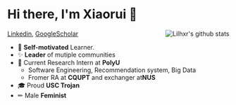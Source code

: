 # Hi there, I'm Xiaorui 🤩

<a href="http://google.com">
 <img align="right" src="https://github-readme-stats.vercel.app/api?username=Lilhxr&show_icons=true&title_color=ff8f1c&icon_color=250E62&text_color=193549&bg_color=f2fcff" alt="Lilhxr's github stats" />
</a>

[Linkedin](https://www.linkedin.com/in/lil-hxr/), [GoogleScholar](https://scholar.google.com/citations?hl=en&user=fhqzdSAAAAAJ&view_op=list_works&sortby=title)
 - 📌 **Self-motivated** Learner.
 - ✨ **Leader** of mutiple communities
 - 👔 Current Research Intern at **PolyU**
   - Software Engineering, Recommendation system, Big Data
   - Fromer RA at **CQUPT** and exchanger at**NUS**
 - 🎓 Proud **USC Trojan**
 - ✏ Male **Feminist**
 
## 
